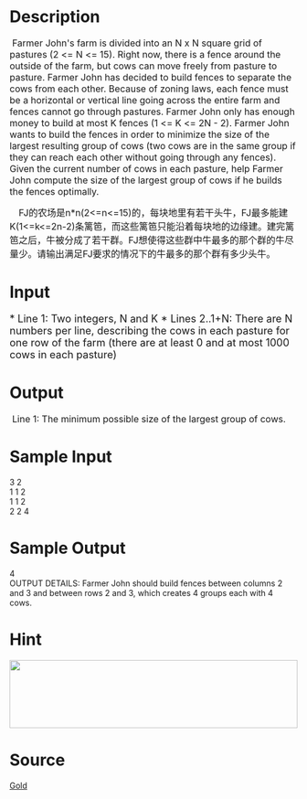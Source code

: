 
# Description

<div class="content"><p><span style="font-size: medium"> Farmer John&#39;s farm is divided into an N x N square grid of pastures (2 &lt;= N &lt;= 15). Right now, there is a fence around the outside of the farm, but cows can move freely from pasture to pasture. Farmer John has decided to build fences to separate the cows from each other. Because of zoning laws, each fence must be a horizontal or vertical line going across the entire farm and fences cannot go through pastures. Farmer John only has enough money to build at most K fences (1 &lt;= K &lt;= 2N - 2). Farmer John wants to build the fences in order to minimize the size of the largest resulting group of cows (two cows are in the same group if they can reach each other without going through any fences). Given the current number of cows in each pasture, help Farmer John compute the size of the largest group of cows if he builds the fences optimally. </span></p>
<p></p>
<div style="text-indent: 12pt"><span style="font-size: 12pt">FJ</span><span style="font-size: 12pt">的农场是</span><span style="font-size: 12pt">n*n(2&lt;=n&lt;=15)</span><span style="font-size: 12pt">的，每块地里有若干头牛，</span><span style="font-size: 12pt">FJ</span><span style="font-size: 12pt">最多能建</span><span style="font-size: 12pt">K(1&lt;=k&lt;=2n-2)</span><span style="font-size: 12pt">条篱笆，而这些篱笆只能沿着每块地的边缘建。建完篱笆之后，牛被分成了若干群。</span><span style="font-size: 12pt">FJ</span><span style="font-size: 12pt">想使得这些群中牛最多的那个群的牛尽量少。请输出满足</span><span style="font-size: 12pt">FJ</span><span style="font-size: 12pt">要求的情况下的牛最多的那个群有多少头牛。</span></div></div>

# Input

<div class="content"><p><font size="4">* Line 1: Two integers, N and K * Lines 2..1+N: There are N numbers per line, describing the cows in each pasture for one row of the farm (there are at least 0 and at most 1000 cows in each pasture) </font></p></div>

# Output

<div class="content"><p><span style="font-size: medium"> Line 1: The minimum possible size of the largest group of cows. </span></p></div>

# Sample Input

<div class="content"><span class="sampledata">3 2<br/>
1 1 2<br/>
1 1 2<br/>
2 2 4<br/>
</span></div>

# Sample Output

<div class="content"><span class="sampledata">4 <br/>
OUTPUT DETAILS: Farmer John should build fences between columns 2 and 3 and between rows 2 and 3, which creates 4 groups each with 4 cows. </span></div>

# Hint

<div class="content"><p></p><p><img height="119" width="504" alt="" src="source/bzoj/3061/img/aHR0cHM6Ly9seWRzeS5jb20vSnVkZ2VPbmxpbmUvdXBsb2FkLzIwMTMwMi8xMS5qcGc=.jpg"/></p><p></p></div>

# Source

<div class="content"><p><a href="problemset.php?search=Gold">Gold</a></p></div>

